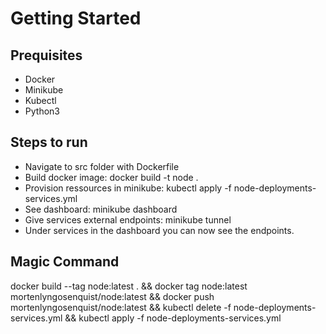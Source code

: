 # Getting Started

## Prequisites
- Docker
- Minikube
- Kubectl
- Python3

## Steps to run
- Navigate to src folder with Dockerfile
- Build docker image: docker build -t node .
- Provision ressources in minikube: kubectl apply -f node-deployments-services.yml
- See dashboard: minikube dashboard
- Give services external endpoints: minikube tunnel
- Under services in the dashboard you can now see the endpoints.

## Magic Command 

docker build --tag node:latest . && docker tag node:latest mortenlyngosenquist/node:latest &&
docker push mortenlyngosenquist/node:latest && 
kubectl delete -f node-deployments-services.yml && 
kubectl apply -f node-deployments-services.yml
